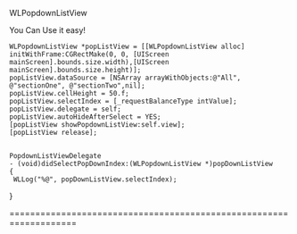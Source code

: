 WLPopdownListView

You Can Use it easy!

    WLPopdownListView *popListView = [[WLPopdownListView alloc] initWithFrame:CGRectMake(0, 0, [UIScreen mainScreen].bounds.size.width),[UIScreen mainScreen].bounds.size.height)];
    popListView.dataSource = [NSArray arrayWithObjects:@"All", @"sectionOne", @"sectionTwo",nil];
    popListView.cellHeight = 50.f;
    popListView.selectIndex = [_requestBalanceType intValue];
    popListView.delegate = self;
    popListView.autoHideAfterSelect = YES;
    [popListView showPopdownListView:self.view];
    [popListView release];
    
    
    PopdownListViewDelegate
    - (void)didSelectPopDownIndex:(WLPopdownListView *)popDownListView
    {
     WLLog("%@", popDownListView.selectIndex);
}

===================================================================
